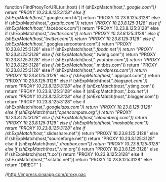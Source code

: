 function FindProxyForURL(url,host)
{
  if (shExpMatch(host,"*.google.com"))
      return "PROXY 10.23.8.125:3128"
  else if (shExpMatch(host,"*.google.com.hk"))
      return "PROXY 10.23.8.125:3128"
  else if (shExpMatch(host,"*.gstatic.com"))
      return "PROXY 10.23.8.125:3128"
  else if (shExpMatch(host,"*.facebook.com"))
      return "PROXY 10.23.8.125:3128"
  else if (shExpMatch(host,"*.twitter.com"))
      return "PROXY 10.23.8.125:3128"
  else if (shExpMatch(host,"twitter.com"))
      return "PROXY 10.23.8.125:3128"
  else if (shExpMatch(host,"*.googleusercontent.com"))
      return "PROXY 10.23.8.125:3128"
  else if (shExpMatch(host,"*.fbcdn.net"))
      return "PROXY 10.23.8.125:3128"
  else if (shExpMatch(host,"*.twimg.com"))
      return "PROXY 10.23.8.125:3128"
  else if (shExpMatch(host,"*.youtube.com"))
      return "PROXY 10.23.8.125:3128"
  else if (shExpMatch(host,"*.mitbbs.com"))
      return "PROXY 10.23.8.125:3128"
  else if (shExpMatch(host,"*.wordpress.com"))
      return "PROXY 10.23.8.125:3128"
  else if (shExpMatch(host,"*.appspot.com"))
      return "PROXY 10.23.8.125:3128"
  else if (shExpMatch(host,"*.blogspot.com"))
      return "PROXY 10.23.8.125:3128"
  else if (shExpMatch(host,"*.ytimg.com"))
      return "PROXY 10.23.8.125:3128"
  else if (shExpMatch(host,"*.box.net"))
      return "PROXY 10.23.8.125:3128"
  else if (shExpMatch(host,"*.blogger.com"))
      return "PROXY 10.23.8.125:3128"
  else if (shExpMatch(host,"*.googlelabs.com"))
      return "PROXY 10.23.8.125:3128"
  else if (shExpMatch(host,"*opencompute.org"))
      return "PROXY 10.23.8.125:3128"
  else if (shExpMatch(host,"*.bloomberg.com"))
      return "PROXY 10.23.8.125:3128"
  else if (shExpMatch(host,"mashable.com"))
      return "PROXY 10.23.8.125:3128"
  else if (shExpMatch(host,"*.slideshare.net"))
      return "PROXY 10.23.8.125:3128"
  else if (shExpMatch(host,"sourceforge.net"))
      return "PROXY 10.23.8.125:3128"
  else if (shExpMatch(host,"*.dropbox.com"))
      return "PROXY 10.23.8.125:3128"
  else if (shExpMatch(host,"*.vim.org"))
      return "PROXY 10.23.8.125:3128"
  else if (shExpMatch(host,"t.co"))
      return "PROXY 10.23.8.125:3128"
  else if (shExpMatch(host,"*.sstatic.net"))
      return "PROXY 10.23.8.125:3128"
  else
      return "DIRECT"
}

//http://impress.sinaapp.com/proxy.pac
